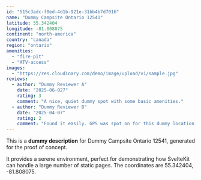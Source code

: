 ```yaml
---
id: "515c3adc-f0ed-4d1b-921e-31bb4b7d7016"
name: "Dummy Campsite Ontario 12541"
latitude: 55.342404
longitude: -81.808075
continent: "north-america"
country: "canada"
region: "ontario"
amenities:
  - "fire-pit"
  - "ATV-access"
images:
  - "https://res.cloudinary.com/demo/image/upload/v1/sample.jpg"
reviews:
  - author: "Dummy Reviewer A"
    date: "2025-06-027"
    rating: 3
    comment: "A nice, quiet dummy spot with some basic amenities."
  - author: "Dummy Reviewer B"
    date: "2025-04-07"
    rating: 2
    comment: "Found it easily. GPS was spot on for this dummy location."
---
```


This is a **dummy description** for Dummy Campsite Ontario 12541, generated for the proof of concept.

It provides a serene environment, perfect for demonstrating how SvelteKit can handle a large number of static pages. The coordinates are 55.342404, -81.808075.
